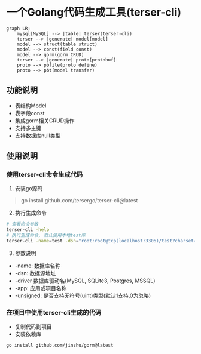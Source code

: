 # 一个Golang代码生成工具(terser-cli)


```mermaid
graph LR;
    mysql[MySQL] --> |table| terser(terser-cli)
    terser --> |generate| model[model]
    model --> struct(table struct)
    model --> const(field const)
    model --> gorm(gorm CRUD)
    terser --> |generate| proto[protobuf]
    proto --> pbfile(proto define)
    proto --> pbt(model transfer)
```


## 功能说明

- 表结构Model
- 表字段const
- 集成gorm相关CRUD操作
- 支持多主键
- 支持数据库null类型

## 使用说明

### 使用terser-cli命令生成代码

1. 安装go源码
	
> go install github.com/tersergo/terser-cli@latest

2. 执行生成命令

```sh
# 查看命令参数
terser-cli -help
# 执行生成命令, 默认使用本地test库
terser-cli -name=test -dsn="root:root@tcp(localhost:3306)/test?charset=utf8&parseTime=True&loc=Local" -driver=mysql -app=new-app -unsigned=1
```
3. 参数说明

- -name: 数据库名称
- -dsn: 数据源地址
- -driver 数据库驱动名(MySQL, SQLite3, Postgres, MSSQL)
- -app: 应用或项目名称
- -unsigned: 是否支持无符号(uint)类型(默认1支持,0为忽略)

### 在项目中使用terser-cli生成的代码

- 复制代码到项目
- 安装依赖库

```sh
go install github.com/jinzhu/gorm@latest
```








